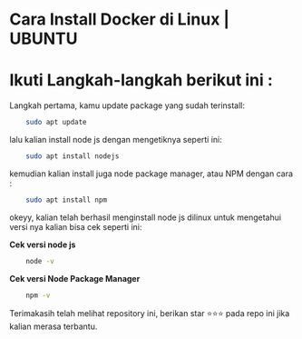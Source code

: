 # Cara Install Docker di Linux | UBUNTU

# Ikuti Langkah-langkah berikut ini :

Langkah pertama, kamu update package yang sudah terinstall:

```bash
    sudo apt update
```

lalu kalian install node js dengan mengetiknya seperti ini:

```bash
    sudo apt install nodejs
```

kemudian kalian install juga node package manager, atau NPM dengan cara :

```bash
    sudo apt install npm
```

okeyy, kalian telah berhasil menginstall node js dilinux
untuk mengetahui versi nya kalian bisa cek seperti ini:

**Cek versi node js**
```bash
    node -v
```

**Cek versi Node Package Manager**

```bash
    npm -v
```

Terimakasih telah melihat repository ini, berikan star ⭐⭐⭐ pada repo ini jika kalian merasa terbantu.